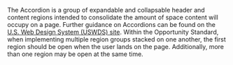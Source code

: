 The Accordion is a group of expandable and collapsable header and content regions intended to consolidate the amount of space content will occupy on a page. Further guidance on Accordions can be found on the <a href="https://designsystem.digital.gov/components/accordion/" target="_blank" rel="noopener nofollow">U.S. Web Design System (USWDS) site</a>. Within the Opportunity Standard, when implementing multiple region groups stacked on one another, the first region should be open when the user lands on the page. Additionally, more than one region may be open at the same time.


